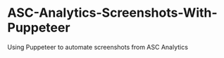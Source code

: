 # ASC-Analytics-Screenshots-With-Puppeteer
Using Puppeteer to automate screenshots from ASC Analytics
